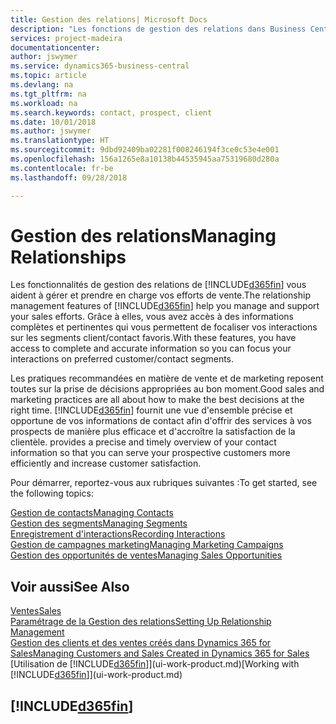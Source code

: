 ```yaml
---
title: Gestion des relations| Microsoft Docs
description: "Les fonctions de gestion des relations dans Business Central prennent en charge vos efforts en matière de vente et vous permettent d'accéder à des informations sur les contacts et les prospects afin de pouvoir servir vos clients efficacement."
services: project-madeira
documentationcenter: 
author: jswymer
ms.service: dynamics365-business-central
ms.topic: article
ms.devlang: na
ms.tgt_pltfrm: na
ms.workload: na
ms.search.keywords: contact, prospect, client
ms.date: 10/01/2018
ms.author: jswymer
ms.translationtype: HT
ms.sourcegitcommit: 9dbd92409ba02281f008246194f3ce0c53e4e001
ms.openlocfilehash: 156a1265e8a10138b44535945aa75319680d280a
ms.contentlocale: fr-be
ms.lasthandoff: 09/28/2018

---
```

# <a name="managing-relationships"></a><span data-ttu-id="1835a-103">Gestion des relations</span><span class="sxs-lookup"><span data-stu-id="1835a-103">Managing Relationships</span></span>
<span data-ttu-id="1835a-104">Les fonctionnalités de gestion des relations de [!INCLUDE[d365fin](includes/d365fin_md.md)] vous aident à gérer et prendre en charge vos efforts de vente.</span><span class="sxs-lookup"><span data-stu-id="1835a-104">The relationship management features of [!INCLUDE[d365fin](includes/d365fin_md.md)] help you manage and support your sales efforts.</span></span> <span data-ttu-id="1835a-105">Grâce à elles, vous avez accès à des informations complètes et pertinentes qui vous permettent de focaliser vos interactions sur les segments client/contact favoris.</span><span class="sxs-lookup"><span data-stu-id="1835a-105">With these features, you have access to complete and accurate information so you can focus your interactions on preferred customer/contact segments.</span></span>

<span data-ttu-id="1835a-106">Les pratiques recommandées en matière de vente et de marketing reposent toutes sur la prise de décisions appropriées au bon moment.</span><span class="sxs-lookup"><span data-stu-id="1835a-106">Good sales and marketing practices are all about how to make the best decisions at the right time.</span></span> [!INCLUDE[d365fin](includes/d365fin_md.md)] <span data-ttu-id="1835a-107">fournit une vue d'ensemble précise et opportune de vos informations de contact afin d'offrir des services à vos prospects de manière plus efficace et d'accroître la satisfaction de la clientèle.</span><span class="sxs-lookup"><span data-stu-id="1835a-107"> provides a precise and timely overview of your contact information so that you can serve your prospective customers more efficiently and increase customer satisfaction.</span></span>

<span data-ttu-id="1835a-108">Pour démarrer, reportez-vous aux rubriques suivantes :</span><span class="sxs-lookup"><span data-stu-id="1835a-108">To get started, see the following topics:</span></span>

[<span data-ttu-id="1835a-109">Gestion de contacts</span><span class="sxs-lookup"><span data-stu-id="1835a-109">Managing Contacts</span></span>](marketing-contacts.md)  
[<span data-ttu-id="1835a-110">Gestion des segments</span><span class="sxs-lookup"><span data-stu-id="1835a-110">Managing Segments</span></span>](marketing-segments.md)  
[<span data-ttu-id="1835a-111">Enregistrement d'interactions</span><span class="sxs-lookup"><span data-stu-id="1835a-111">Recording Interactions</span></span>](marketing-interactions.md)  
[<span data-ttu-id="1835a-112">Gestion de campagnes marketing</span><span class="sxs-lookup"><span data-stu-id="1835a-112">Managing Marketing Campaigns</span></span>](marketing-campaigns.md)  
[<span data-ttu-id="1835a-113">Gestion des opportunités de ventes</span><span class="sxs-lookup"><span data-stu-id="1835a-113">Managing Sales Opportunities</span></span>](marketing-manage-sales-opportunities.md)

## <a name="see-also"></a><span data-ttu-id="1835a-114">Voir aussi</span><span class="sxs-lookup"><span data-stu-id="1835a-114">See Also</span></span>
[<span data-ttu-id="1835a-115">Ventes</span><span class="sxs-lookup"><span data-stu-id="1835a-115">Sales</span></span>](sales-manage-sales.md)  
[<span data-ttu-id="1835a-116">Paramétrage de la Gestion des relations</span><span class="sxs-lookup"><span data-stu-id="1835a-116">Setting Up Relationship Management</span></span>](marketing-setup-marketing.md)  
[<span data-ttu-id="1835a-117">Gestion des clients et des ventes créés dans Dynamics 365 for Sales</span><span class="sxs-lookup"><span data-stu-id="1835a-117">Managing Customers and Sales Created in Dynamics 365 for Sales</span></span>](marketing-integrate-dynamicscrm.md)  
<span data-ttu-id="1835a-118">[Utilisation de [!INCLUDE[d365fin](includes/d365fin_md.md)]](ui-work-product.md)</span><span class="sxs-lookup"><span data-stu-id="1835a-118">[Working with [!INCLUDE[d365fin](includes/d365fin_md.md)]](ui-work-product.md)</span></span>  

## [!INCLUDE[d365fin](includes/free_trial_md.md)]  
 

